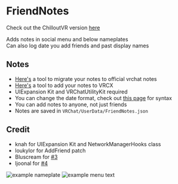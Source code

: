 # FriendNotes

Check out the ChilloutVR version [here](https://github.com/markviews/FriendNotes-to-VRCX)


Adds notes in social menu and below nameplates<br>
Can also log date you add friends and past display names

## Notes
* [Here's](https://github.com/yanorei32/friendnotes-migrator) a tool to migrate your notes to official vrchat notes
* [Here's](https://github.com/markviews/FriendNotes-to-VRCX) a tool to add your notes to VRCX
* UIExpansion Kit and VRChatUtilityKit required
* You can change the date format, check out [this page](https://www.c-sharpcorner.com/blogs/date-and-time-format-in-c-sharp-programming1) for syntax
* You can add notes to anyone, not just friends
* Notes are saved in `VRChat/UserData/FriendNotes.json`

## Credit

* knah for UIExpansion Kit and NetworkManagerHooks class
* loukylor for AddFriend patch
* Bluscream for [#3](https://github.com/markviews/FriendNotes/pull/3)
* ljoonal for [#4](https://github.com/markviews/FriendNotes/pull/4)

![example nameplate](https://i.ibb.co/5858tpJ/2021-06-14-18-39-12.png)
![example menu text](https://i.ibb.co/XV7PFWy/Capture.png)
